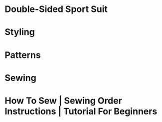 # Double-Sided Sport Suit

<picture src="Sport Costume_01.jpg" alt="Sport Costume_01"></picture>

# Styling

<picture src="Sport Costume_02.jpg" alt="Sport Costume_02"></picture>


# Patterns

<picture src="Sport Costume_03.jpg" alt="Sport Costume_03"></picture>

<picture src="Sport Costume_04.png" alt="Sport Costume_04"></picture>

<picture src="Sport Costume_05.png" alt="Sport Costume_05"></picture>

# Sewing

<picture src="Sport Costume_06.jpg" alt="Sport Costume_06"></picture>

<picture src="Sport Costume_07.jpg" alt="Sport Costume_07"></picture>

# How To Sew | Sewing Order Instructions | Tutorial For Beginners

<youtube embedId="naq_mUPTaYo"></youtube>
